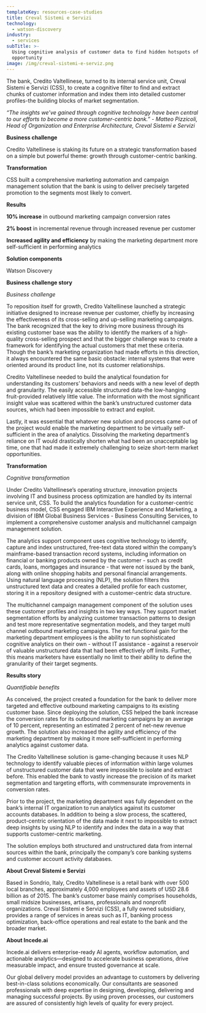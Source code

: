 ```yaml
---
templateKey: resources-case-studies
title: Creval Sistemi e Servizi
technology:
  - watson-discovery
industry:
  - services
subTitle: >-
  Using cognitive analysis of customer data to find hidden hotspots of
  opportunity
image: /img/creval-sistemi-e-serviz.png
---
```

The bank, Credito Valtellinese, turned to its internal service unit, Creval Sistemi e Servizi (CSS), to create a cognitive filter to find and extract chunks of customer information and index them into detailed customer profiles-the building blocks of market segmentation.

*“The insights we’ve gained through cognitive technology have been central to our efforts to become a more customer-centric bank.” - Matteo Pizzicoli, Head of Organization and Enterprise Architecture, Creval Sistemi e Servizi*

**Business challenge**

Credito Valtellinese is staking its future on a strategic transformation based on a simple but powerful theme: growth through customer-centric banking.

**Transformation**

CSS built a comprehensive marketing automation and campaign management solution that the bank is using to deliver precisely targeted promotion to the segments most likely to convert.

**Results**

**10% increase** in outbound marketing campaign conversion rates

**2% boost** in incremental revenue through increased revenue per customer

**Increased agility and efficiency** by making the marketing department more self-sufficient in performing analytics

**Solution components**

Watson Discovery

**Business challenge story**

*Business challenge*

To reposition itself for growth, Credito Valtellinese launched a strategic initiative designed to increase revenue per customer, chiefly by increasing the effectiveness of its cross-selling and up-selling marketing campaigns. The bank recognized that the key to driving more business through its existing customer base was the ability to identify the markers of a high-quality cross-selling prospect and that the bigger challenge was to create a framework for identifying the actual customers that met these criteria. Though the bank’s marketing organization had made efforts in this direction, it always encountered the same basic obstacle: internal systems that were oriented around its product line, not its customer relationships.

Credito Valtellinese needed to build the analytical foundation for understanding its customers’ behaviors and needs with a new level of depth and granularity. The easily accessible structured data-the low-hanging fruit-provided relatively little value. The information with the most significant insight value was scattered within the bank’s unstructured customer data sources, which had been impossible to extract and exploit.

Lastly, it was essential that whatever new solution and process came out of the project would enable the marketing department to be virtually self-sufficient in the area of analytics. Dissolving the marketing department’s reliance on IT would drastically shorten what had been an unacceptable lag time, one that had made it extremely challenging to seize short-term market opportunities.

**Transformation**

*Cognitive transformation*

Under Credito Valtellinese’s operating structure, innovation projects involving IT and business process optimization are handled by its internal service unit, CSS. To build the analytics foundation for a customer-centric business model, CSS engaged IBM Interactive Experience and Marketing, a division of IBM Global Business Services - Business Consulting Services, to implement a comprehensive customer analysis and multichannel campaign management solution.

The analytics support component uses cognitive technology to identify, capture and index unstructured, free-text data stored within the company’s mainframe-based transaction record systems, including information on financial or banking products owned by the customer - such as credit cards, loans, mortgages and insurance - that were not issued by the bank, along with online shopping habits and personal financial arrangements. Using natural language processing (NLP), the solution filters this unstructured text data and creates a detailed profile for each customer, storing it in a repository designed with a customer-centric data structure.

The multichannel campaign management component of the solution uses these customer profiles and insights in two key ways. They support market segmentation efforts by analyzing customer transaction patterns to design and test more representative segmentation models, and they target multi channel outbound marketing campaigns. The net functional gain for the marketing department employees is the ability to run sophisticated cognitive analytics on their own - without IT assistance - against a reservoir of valuable unstructured data that had been effectively off limits. Further, this means marketers have essentially no limit to their ability to define the granularity of their target segments.

**Results story**

*Quantifiable benefits*

As conceived, the project created a foundation for the bank to deliver more targeted and effective outbound marketing campaigns to its existing customer base. Since deploying the solution, CSS helped the bank increase the conversion rates for its outbound marketing campaigns by an average of 10 percent, representing an estimated 2 percent of net-new revenue growth. The solution also increased the agility and efficiency of the marketing department by making it more self-sufficient in performing analytics against customer data.

The Credito Valtellinese solution is game-changing because it uses NLP technology to identify valuable pieces of information within large volumes of unstructured customer data that were impossible to isolate and extract before. This enabled the bank to vastly increase the precision of its market segmentation and targeting efforts, with commensurate improvements in conversion rates.

Prior to the project, the marketing department was fully dependent on the bank’s internal IT organization to run analytics against its customer accounts databases. In addition to being a slow process, the scattered, product-centric orientation of the data made it next to impossible to extract deep insights by using NLP to identify and index the data in a way that supports customer-centric marketing.

The solution employs both structured and unstructured data from internal sources within the bank, principally the company’s core banking systems and customer account activity databases.

**About Creval Sistemi e Servizi**

Based in Sondrio, Italy, Credito Valtellinese is a retail bank with over 500 local branches, approximately 4,000 employees and assets of USD 28.6 billion as of 2015. The bank’s customer base mainly comprises households, small midsize businesses, artisans, professionals and nonprofit organizations. Creval Sistemi e Servizi (CSS), a fully owned subsidiary, provides a range of services in areas such as IT, banking process optimization, back-office operations and real estate to the bank and the broader market.

**About Incede.ai**

Incede.ai delivers enterprise-ready AI agents, workflow automation, and actionable analytics—designed to accelerate business operations, drive measurable impact, and ensure trusted governance at scale. 

Our global delivery model provides an advantage to customers by delivering best-in-class solutions economically. Our consultants are seasoned professionals with deep expertise in designing, developing, delivering and managing successful projects. By using proven processes, our customers are assured of consistently high levels of quality for every project.
